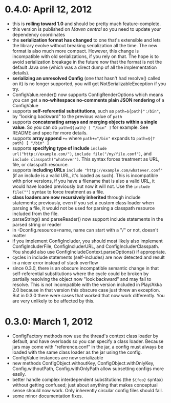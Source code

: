 # 0.4.0: April 12, 2012

 - this is **rolling toward 1.0** and should be pretty much
   feature-complete.
 - this version is published on *Maven central* so you need
   to update your dependency coordinates
 - the **serialization format has changed** to one that's
   extensible and lets the library evolve without breaking
   serialization all the time. The new format is also much more
   compact. However, this change is incompatible with old
   serializations, if you rely on that. The hope is to avoid
   serialization breakage in the future now that the format is not
   the default Java one (which was a direct dump of all the
   implementation details).
 - **serializing an unresolved Config** (one that hasn't had
   resolve() called on it) is no longer supported, you will get
   NotSerializableException if you try.
 - ConfigValue.render() now supports ConfigRenderOptions which
   means you can get a **no-whitespace no-comments plain JSON
   rendering** of a ConfigValue
 - supports **self-referential substitutions**, such as
   `path=${path}":/bin"`, by "looking backward" to the previous
   value of `path`
 - supports **concatenating arrays and merging objects within a
   single value**. So you can do `path=${path} [ "/bin" ]` for
   example. See README and spec for more details.
 - supports **array append** `+=` where `path+="/bin"` expands to
   `path=${?path} [ "/bin" ]`
 - supports **specifying type of include** `include
   url("http://example.com/")`, `include file("/my/file.conf")`,
   and `include classpath("whatever")`.  This syntax forces
   treatment as URL, file, or classpath resource.
 - supports **including URLs** `include
   "http://example.com/whatever.conf"` (if an include is a valid
   URL, it's loaded as such). This is incompatible with prior
   versions, if you have a filename that is also a valid URL, it
   would have loaded previously but now it will not. Use the
   `include file("")` syntax to force treatment as a file.
 - **class loaders are now recursively inherited** through include
   statements; previously, even if you set a custom class loader
   when parsing a file, it would not be used for parsing a
   classpath resource included from the file.
 - parseString() and parseReader() now support include statements
   in the parsed string or reader
 - in -Dconfig.resource=name, name can start with a "/" or not,
   doesn't matter
 - if you implement ConfigIncluder, you should most likely also
   implement ConfigIncluderFile, ConfigIncluderURL, and
   ConfigIncluderClasspath. You should also use
   ConfigIncludeContext.parseOptions() if appropriate.
 - cycles in include statements (self-includes) are now detected
   and result in a nicer error instead of stack overflow
 - since 0.3.0, there is an obscure incompatible semantic change
   in that self-referential substitutions where the cycle could
   be broken by partially resolving the object now "look backward"
   and may fail to resolve. This is not incompatible with the
   version included in Play/Akka 2.0 because in that version this
   obscure case just threw an exception. But in 0.3.0 there
   were cases that worked that now work differently. You are very
   unlikely to be affected by this.

# 0.3.0: March 1, 2012

 - ConfigFactory methods now use the thread's context class loader
   by default, and have overloads so you can specify a class
   loader. Because jars may come with "reference.conf" in the jar,
   a config must always be loaded with the same class loader as
   the jar using the config.
 - ConfigValue instances are now serializable
 - new methods ConfigObject.withoutKey, ConfigObject.withOnlyKey,
   Config.withoutPath, Config.withOnlyPath allow subsetting
   configs more easily.
 - better handle complex interdependent substitutions (the
   `${foo}` syntax) without getting confused; just about anything
   that makes conceptual sense should now work. Only inherently
   circular config files should fail.
 - some minor documentation fixes.
